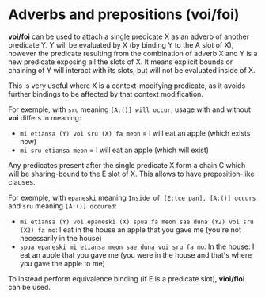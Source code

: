 # Adverbs and prepositions (voi/foi)

__voi/foi__ can be used to attach a single predicate X as an adverb of another predicate Y. Y
will be evaluated by X (by binding Y to the A slot of X), however the predicate resulting from
the combination of adverb X and Y is a new predicate exposing all the slots of X. It means
explicit bounds or chaining of Y will interact with its slots, but will not be evaluated inside of
X.

This is very useful where X is a context-modifying predicate, as it avoids further bindings to be
affected by that context modification.

For exemple, with `sru` meaning `[A:()] will occur`, usage with and without __voi__ differs in
meaning:

- `mi etiansa (Y) voi sru (X) fa meon` = I will eat an apple (which exists now)
- `mi sru etiansa meon` = I will eat an apple (which will exist)

Any predicates present after the single predicate X form a chain C which will be sharing-bound to the E
slot of X. This allows to have preposition-like clauses.

For exemple, with `epaneski` meaning `Inside of [E:tce pan], [A:()] occurs` and `sru` meaning `[A:()]
occured`:

- `mi etiansa (Y) voi epaneski (X) spua fa meon sae duna (Y2) voi sru (X2) fa mo`: I eat in the house an apple that you gave
  me (you're not necessarily in the house)
- `spua epaneski mi etiansa meon sae duna voi sru fa mo`: In the house: I eat an apple that you gave me
  (you were in the house and that's where you gave the apple to me)

To instead perform equivalence binding (if E is a predicate slot), __vioi/fioi__ can be used.